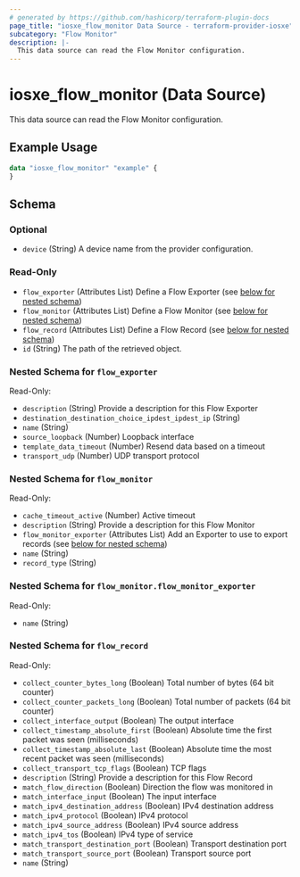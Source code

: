 ```yaml
---
# generated by https://github.com/hashicorp/terraform-plugin-docs
page_title: "iosxe_flow_monitor Data Source - terraform-provider-iosxe"
subcategory: "Flow Monitor"
description: |-
  This data source can read the Flow Monitor configuration.
---
```


# iosxe_flow_monitor (Data Source)

This data source can read the Flow Monitor configuration.

## Example Usage

```terraform
data "iosxe_flow_monitor" "example" {
}
```

<!-- schema generated by tfplugindocs -->
## Schema

### Optional

- `device` (String) A device name from the provider configuration.

### Read-Only

- `flow_exporter` (Attributes List) Define a Flow Exporter (see [below for nested schema](#nestedatt--flow_exporter))
- `flow_monitor` (Attributes List) Define a Flow Monitor (see [below for nested schema](#nestedatt--flow_monitor))
- `flow_record` (Attributes List) Define a Flow Record (see [below for nested schema](#nestedatt--flow_record))
- `id` (String) The path of the retrieved object.

<a id="nestedatt--flow_exporter"></a>
### Nested Schema for `flow_exporter`

Read-Only:

- `description` (String) Provide a description for this Flow Exporter
- `destination_destination_choice_ipdest_ipdest_ip` (String)
- `name` (String)
- `source_loopback` (Number) Loopback interface
- `template_data_timeout` (Number) Resend data based on a timeout
- `transport_udp` (Number) UDP transport protocol


<a id="nestedatt--flow_monitor"></a>
### Nested Schema for `flow_monitor`

Read-Only:

- `cache_timeout_active` (Number) Active timeout
- `description` (String) Provide a description for this Flow Monitor
- `flow_monitor_exporter` (Attributes List) Add an Exporter to use to export records (see [below for nested schema](#nestedatt--flow_monitor--flow_monitor_exporter))
- `name` (String)
- `record_type` (String)

<a id="nestedatt--flow_monitor--flow_monitor_exporter"></a>
### Nested Schema for `flow_monitor.flow_monitor_exporter`

Read-Only:

- `name` (String)



<a id="nestedatt--flow_record"></a>
### Nested Schema for `flow_record`

Read-Only:

- `collect_counter_bytes_long` (Boolean) Total number of bytes (64 bit counter)
- `collect_counter_packets_long` (Boolean) Total number of packets (64 bit counter)
- `collect_interface_output` (Boolean) The output interface
- `collect_timestamp_absolute_first` (Boolean) Absolute time the first packet was seen (milliseconds)
- `collect_timestamp_absolute_last` (Boolean) Absolute time the most recent packet was seen (milliseconds)
- `collect_transport_tcp_flags` (Boolean) TCP flags
- `description` (String) Provide a description for this Flow Record
- `match_flow_direction` (Boolean) Direction the flow was monitored in
- `match_interface_input` (Boolean) The input interface
- `match_ipv4_destination_address` (Boolean) IPv4 destination address
- `match_ipv4_protocol` (Boolean) IPv4 protocol
- `match_ipv4_source_address` (Boolean) IPv4 source address
- `match_ipv4_tos` (Boolean) IPv4 type of service
- `match_transport_destination_port` (Boolean) Transport destination port
- `match_transport_source_port` (Boolean) Transport source port
- `name` (String)
